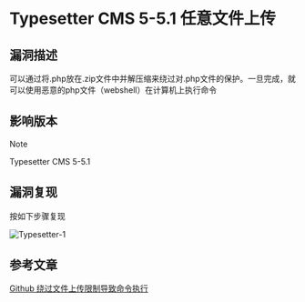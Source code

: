 # Typesetter CMS 5-5.1 任意文件上传

## 漏洞描述

可以通过将.php放在.zip文件中并解压缩来绕过对.php文件的保护。一旦完成，就可以使用恶意的php文件（webshell）在计算机上执行命令

## 影响版本

> [!NOTE]
>
> Typesetter CMS 5-5.1

## 漏洞复现

按如下步骤复现

![Typesetter-1](http://wikioss.peiqi.tech/vuln/Typesetter-1.gif)

## 参考文章

[Github 绕过文件上传限制导致命令执行](https://github.com/Typesetter/Typesetter/issues/674)